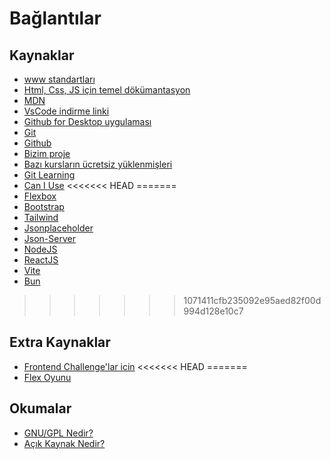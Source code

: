 # Bağlantılar

## Kaynaklar

- [www standartları](https://www.w3.org/)
- [Html, Css, JS için temel dökümantasyon](https://www.w3schools.com)
- [MDN](https://developer.mozilla.org)
- [VsCode indirme linki](https://code.visualstudio.com/)
- [Github for Desktop uygulaması](https://desktop.github.com/)
- [Git](https://git-scm.com/)
- [Github](https://github.com)
- [Bizim proje](https://github.com/waroi/FrontendOkulu)
- [Bazı kursların ücretsiz yüklenmişleri](https://courseflix.net/)
- [Git Learning](https://learngitbranching.js.org/)
- [Can I Use](https://caniuse.com/)
<<<<<<< HEAD
=======
- [Flexbox](https://css-tricks.com/snippets/css/a-guide-to-flexbox/)
- [Bootstrap](https://getbootstrap.com/)
- [Tailwind](https://tailwindcss.com/docs/installation)
- [Jsonplaceholder](https://jsonplaceholder.typicode.com)
- [Json-Server](https://github.com/typicode/json-server)
- [NodeJS](https://nodejs.org/en)
- [ReactJS](https://tr.react.dev/)
- [Vite](https://vite.dev/guide/)
- [Bun](https://bun.sh)

>>>>>>> 1071411cfb235092e95aed82f00d994d128e10c7

## Extra Kaynaklar

- [Frontend Challenge'lar icin](https://www.frontendmentor.io/challenges)
<<<<<<< HEAD
=======
- [Flex Oyunu](https://flexboxfroggy.com/#tr)

## Okumalar

- [GNU/GPL Nedir?](https://tr.wikipedia.org/wiki/GNU_Genel_Kamu_Lisans%C4%B1)
- [Açık Kaynak Nedir?](https://tr.wikipedia.org/wiki/A%C3%A7%C4%B1k_kaynak_yaz%C4%B1l%C4%B1m)
